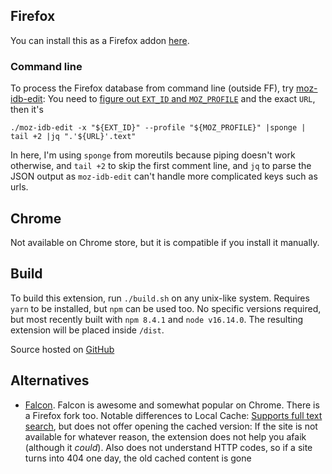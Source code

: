 ## Firefox
You can install this as a Firefox addon [here](https://addons.mozilla.org/en-US/firefox/addon/local-cache/).

### Command line
To process the Firefox database from command line (outside FF), try [moz-idb-edit](https://gitlab.com/ntninja/moz-idb-edit): You need to [figure out `EXT_ID` and `MOZ_PROFILE`](https://stackoverflow.com/a/59923297/3779853) and the exact `URL`, then it's

    ./moz-idb-edit -x "${EXT_ID}" --profile "${MOZ_PROFILE}" |sponge | tail +2 |jq ".'${URL}'.text"
    
In here, I'm using `sponge` from moreutils because piping doesn't work otherwise, and `tail +2` to skip the first comment line, and `jq` to parse the JSON output as `moz-idb-edit` can't handle more complicated keys such as urls.

## Chrome
Not available on Chrome store, but it is compatible if you install it manually.

## Build
To build this extension, run `./build.sh` on any unix-like system. Requires `yarn` to be installed, but `npm` can be used too. No specific versions required, but most recently built with `npm 8.4.1` and `node v16.14.0`. The resulting extension will be placed inside `/dist`.

Source hosted on [GitHub](https://github.com/phil294/local-cache-webextension)

## Alternatives

- [Falcon](https://github.com/lengstrom/falcon). Falcon is awesome and somewhat popular on Chrome. There is a Firefox fork too. Notable differences to Local Cache: [Supports full text search](https://github.com/lengstrom/falcon/issues/78#issuecomment-1069166388), but does not offer opening the cached version: If the site is not available for whatever reason, the extension does not help you afaik (although it *could*). Also does not understand HTTP codes, so if a site turns into 404 one day, the old cached content is gone
